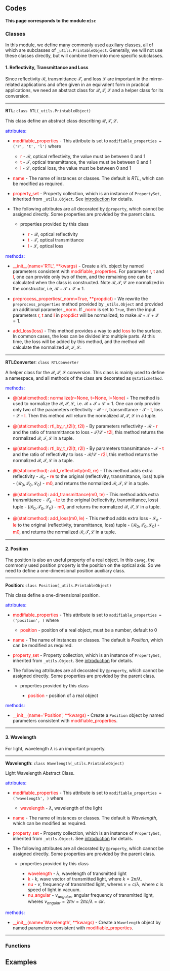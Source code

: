 ## Codes

**This page corresponds to the module `misc`** 

### Classes

In this module, we define many commonly used auxiliary classes, all of which are subclasses of `_utils.PrintableObject`. Generally, we will not use these classes directly, but will combine them into more specific subclasses. 

#### 1. Reflectivity, Transmittance and Loss 

Since reflectivity $\mathcal{R}$, transmittance $\mathcal{T}$, and loss $\mathcal{L}$ are important in the mirror-related applications and often given in an equivalent form in practical applications, we need an abstract class for $\mathcal{R},\mathcal{T},\mathcal{L}$ and a helper class for its conversion. 

----

<strong class="object" id="RTL">RTL</strong>: `class RTL(_utils.PrintableObject)`

This class define an abstract class describing $\mathcal{R},\mathcal{T},\mathcal{L}$.

<p style="color:blue;">attributes:</p>

- <span class="attr" style="color:red;">modifiable_properties</span> - This attribute is set to `modifiable_properties = ('r', 't', 'l')` where
  - <span class="attr" style="color:red;">r</span> - $\mathcal{R}$, optical reflectivity, the value must be between $0$ and $1$
  - <span class="attr" style="color:red;">t</span> - $\mathcal{T}$, optical transmittance, the value must be between $0$ and $1$
  - <span class="attr" style="color:red;">l</span> - $\mathcal{L}$, optical loss, the value must be between $0$ and $1$
  
- <span class="attr" style="color:red;">name</span> - The name of instances or classes. The default is *RTL*, which can be modified as required. 

- <span class="attr" style="color:red;">property_set</span> -  Property collection, which is an instance of `PropertySet`, inherited from `_utils.Object`. See [introduction](introduction.md) for details.

- The following attributes are all decorated by `@property`, which cannot be assigned directly. Some properties are provided by the parent class.

  - properties provided by this class
    
    - <span class="attr" style="color:red;">r</span> - $\mathcal{R}$, optical reflectivity
    - <span class="attr" style="color:red;">t</span> - $\mathcal{T}$, optical transmittance
    - <span class="attr" style="color:red;">l</span> - $\mathcal{L}$, optical loss

<p style="color:blue;">methods:</p>

- <span class="method" style="color:red;">\_\_init\_\_(<span class="param">name</span>='RTL', \*\*<span class="param">kwargs</span>)</span>  - Create a `RTL` object by named parameters consistent with <span class="attr" style="color:red;">modifiable_properties</span>. For parameter <span class="attr" style="color:red;">r</span>, <span class="attr" style="color:red;">t</span> and <span class="attr" style="color:red;">l</span>, one can provide only two of them, and the remaining one can be calculated when the class is constructed. Note $\mathcal{R},\mathcal{T},\mathcal{L}$ are normalized in the constructor, i.e, $\mathcal{R}+\mathcal{T}+\mathcal{L}=1$.
  
- <span class="method" style="color:red;">preprocess\_properties(<span class="param">\_norm</span>=True, \*\*<span class="param">propdict</span>)</span> - We rewrite the `preprocess_properties` method provided by <code>_utils.<a class="module-object-refer-to" module="introduction">Object</a></code> and provided an additional parameter <span class="param" style="color:red;">\_norm</span>. If <span class="param" style="color:red;">\_norm</span> is set to `True`, then the input parameters <span class="attr" style="color:red;">r</span>, <span class="attr" style="color:red;">t</span> and <span class="attr" style="color:red;">l</span> in <span class="param" style="color:red;">propdict</span> will be normalized, to make $\mathcal{R}+\mathcal{T}+\mathcal{L}=1$.
  
- <span class="method" style="color:red;">add_loss(<span class="param">loss</span>)</span> - This method provides a way to add <span class="param" style="color:red;">loss</span> to the surface. In common cases, the loss can be divided into multiple parts. At this time, the loss will be added by this method, and the method will calculate the normalized $\mathcal{R},\mathcal{T},\mathcal{L}$.

----

<strong class="object" id="RTLConverter">RTLConverter</strong>: `class RTLConverter`

A helper class for the $\mathcal{R},\mathcal{T},\mathcal{L}$ conversion. This class is mainly used to define a namespace, and all methods of the class are decorated as `@staticmethod`.

<p style="color:blue;">methods:</p>

- <span class="method" style="color:red;">@(staticmethod): normalize(<span class="param">r</span>=None, <span class="param">t</span>=None, <span class="param">l</span>=None)</span> - The method is used to normalize the $\mathcal{R},\mathcal{T},\mathcal{L}$, i.e. $\mathcal{R}+\mathcal{T}+\mathcal{L}=1$. One can only provide only two of the parameters reflectivity - $\mathcal{R}$ - <span class="param" style="color:red;">r</span>, transmittance - $\mathcal{T}$ - <span class="param" style="color:red;">t</span>, loss - $\mathcal{L}$ - <span class="param" style="color:red;">l</span>. Then this method will return the normalized $\mathcal{R},\mathcal{T},\mathcal{L}$ in a tuple.
  
- <span class="method" style="color:red;">@(staticmethod): rtl_by_r_t2l(<span class="param">r</span>, <span class="param">t2l</span>)</span> - By parameters reflectivity - $\mathcal{R}$ - <span class="param" style="color:red;">r</span> and the ratio of transmittance to loss - $\mathcal{T}/\mathcal{L}$ - <span class="param" style="color:red;">t2l</span>, this method returns the normalized $\mathcal{R},\mathcal{T},\mathcal{L}$ in a tuple.
  
- <span class="method" style="color:red;">@(staticmethod): rtl_by_t_r2l(<span class="param">t</span>, <span class="param">r2l</span>)</span> - By parameters transmittance - $\mathcal{T}$ - <span class="param" style="color:red;">t</span> and the ratio of reflectivity to loss - $\mathcal{R}/\mathcal{L}$ - <span class="param" style="color:red;">r2l</span>, this method returns the normalized $\mathcal{R},\mathcal{T},\mathcal{L}$ in a tuple.
  
- <span class="method" style="color:red;">@(staticmethod): add_reflectivity(<span class="param">m0</span>, <span class="param">re</span>)</span> - This method adds extra reflectivity - $\mathcal{R}_e$ - <span class="param" style="color:red;">re</span> to the original (reflectivity, transmittance, loss) tuple - $(\mathcal{R}_0,\mathcal{T}_0,\mathcal{L}_0)$ - <span class="param" style="color:red;">m0</span>, and returns the normalized $\mathcal{R},\mathcal{T},\mathcal{L}$ in a tuple.
  
- <span class="method" style="color:red;">@(staticmethod): add_transmittance(<span class="param">m0</span>, <span class="param">te</span>)</span> - This method adds extra transmittance - $\mathcal{T}_e$ - <span class="param" style="color:red;">te</span> to the original (reflectivity, transmittance, loss) tuple - $(\mathcal{R}_0,\mathcal{T}_0,\mathcal{L}_0)$ - <span class="param" style="color:red;">m0</span>, and returns the normalized $\mathcal{R},\mathcal{T},\mathcal{L}$ in a tuple.
  
- <span class="method" style="color:red;">@(staticmethod): add_loss(<span class="param">m0</span>, <span class="param">le</span>)</span> - This method adds extra loss - $\mathcal{L}_e$ - <span class="param" style="color:red;">le</span> to the original (reflectivity, transmittance, loss) tuple - $(\mathcal{R}_0,\mathcal{T}_0,\mathcal{L}_0)$ - <span class="param" style="color:red;">m0</span>, and returns the normalized $\mathcal{R},\mathcal{T},\mathcal{L}$ in a tuple.

----

#### 2. Position

The position is also an useful property of a real object. In this `cavag`, the commonly used position property is the position on the optical axis. So we need to define a one-dimensional position auxiliary class. 

----

<strong class="object" id="Position">Position</strong>: `class Position(_utils.PrintableObject)`

This class define a one-dimensional position.

<p style="color:blue;">attributes:</p>

- <span class="attr" style="color:red;">modifiable_properties</span> - This attribute is set to `modifiable_properties = ('position', )` where

  - <span class="attr" style="color:red;">position</span> - position of a real object, must be a number, default to $0$

- <span class="attr" style="color:red;">name</span> - The name of instances or classes. The default is *Position*, which can be modified as required. 
  
- <span class="attr" style="color:red;">property_set</span> -  Property collection, which is an instance of `PropertySet`, inherited from `_utils.Object`. See [introduction](introduction.md) for details.
  
- The following attributes are all decorated by `@property`, which cannot be assigned directly. Some properties are provided by the parent class.
  
  - properties provided by this class
    
    - <span class="attr" style="color:red;">position</span> - position of a real object

<p style="color:blue;">methods:</p>

- <span class="method" style="color:red;">\_\_init\_\_(<span class="param">name</span>='Position', \*\*<span class="param">kwargs</span>)</span>  - Create a `Position` object by named parameters consistent with <span class="attr" style="color:red;">modifiable_properties</span>.

----

#### 3. Wavelength

For light, wavelength $\lambda$ is an important property. 

----

<strong class="object" id="Wavelength">Wavelength</strong>: `class Wavelength(_utils.PrintableObject)`

Light Wavelength Abstract Class.

<p style="color:blue;">attributes:</p>

- <span class="attr" style="color:red;">modifiable_properties</span> - This attribute is set to `modifiable_properties = ('wavelength', )` where

  - <span class="attr" style="color:red;">wavelength</span> - $\lambda$, wavelength of the light

- <span class="attr" style="color:red;">name</span> - The name of instances or classes. The default is *Wavelength*, which can be modified as required. 

- <span class="attr" style="color:red;">property_set</span> -  Property collection, which is an instance of `PropertySet`, inherited from `_utils.Object`. See [introduction](introduction.md) for details.

- The following attributes are all decorated by `@property`, which cannot be assigned directly. Some properties are provided by the parent class.

  - properties provided by this class

    - <span class="attr" style="color:red;">wavelength</span> - $\lambda$, wavelength of transmitted light
    - <span class="attr" style="color:red;">k</span> - $k$, wave vector of transmitted light, where $k=2\pi/\lambda$.
    - <span class="attr" style="color:red;">nu</span> - $\nu$, frequency of transmitted light, wheres $\nu=c/\lambda$, where $c$ is speed of light in vacuum.
    - <span class="attr" style="color:red;">nu_angular</span> - $\nu_{angular}$, angular frequency of transmitted light, wheres $\nu_{angular}=2\pi \nu=2\pi c/\lambda=ck$.

<p style="color:blue;">methods:</p>

- <span class="method" style="color:red;">\_\_init\_\_(<span class="param">name</span>='Wavelength', \*\*<span class="param">kwargs</span>)</span>  - Create a `Wavelength` object by named parameters consistent with <span class="attr" style="color:red;">modifiable_properties</span>.

----

### Functions



## Examples

